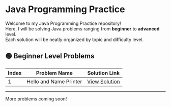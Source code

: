 # Java Programming Practice

Welcome to my Java Programming Practice repository!  
Here, I will be solving Java problems ranging from **beginner** to **advanced** level.  
Each solution will be neatly organized by topic and difficulty level.

## 🟢 Beginner Level Problems

| Index | Problem Name              | Solution Link                                                                 |
|-------|---------------------------|--------------------------------------------------------------------------------|
| 1     | Hello and Name Printer    | [View Solution](https://github.com/ananthu-m-01/Java-Programming/blob/main/src/main/java/week01/HelloWorld.java) |

---

More problems coming soon!
